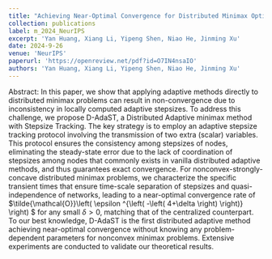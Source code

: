 ```yaml
---
title: "Achieving Near-Optimal Convergence for Distributed Minimax Optimization with Adaptive Stepsizes"
collection: publications
label: m_2024_NeurIPS
excerpt: 'Yan Huang, Xiang Li, Yipeng Shen, Niao He, Jinming Xu'
date: 2024-9-26
venue: 'NeurIPS'
paperurl: 'https://openreview.net/pdf?id=O7IN4nsaIO'
authors: 'Yan Huang, Xiang Li, Yipeng Shen, Niao He, Jinming Xu'
---
```


Abstract: In this paper, we show that applying adaptive methods directly to distributed minimax problems can result in non-convergence due to inconsistency in locally computed adaptive stepsizes. To address this challenge, we propose D-AdaST, a Distributed Adaptive minimax method with Stepsize Tracking. The key strategy is to employ an adaptive stepsize tracking protocol involving the transmission of two extra (scalar) variables. This protocol ensures the consistency among stepsizes of nodes, eliminating the steady-state error due to the lack of coordination of stepsizes among nodes that commonly exists in vanilla distributed adaptive methods, and thus guarantees exact convergence. For nonconvex-strongly-concave distributed minimax problems, we characterize the specific transient times that ensure time-scale separation of stepsizes and quasi-independence of networks, leading to a near-optimal convergence rate of $\tilde{\mathcal{O}}\left( \epsilon ^{\left( -\left( 4+\delta \right) \right)} \right) $ for any small $\delta>0$, matching that of the centralized counterpart. To our best knowledge, D-AdaST is the first distributed adaptive method achieving near-optimal convergence without knowing any problem-dependent parameters for nonconvex minimax problems. Extensive experiments are conducted to validate our theoretical results.
